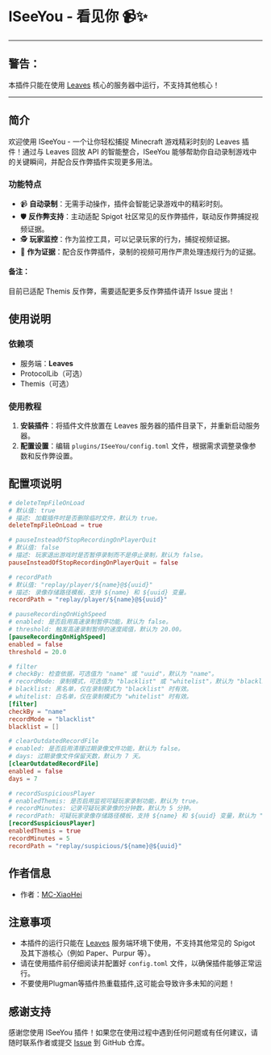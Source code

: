 # ISeeYou - 看见你 📹✨

---

## 警告：

本插件只能在使用 [Leaves](https://leavesmc.top/) 核心的服务器中运行，不支持其他核心！

---

## 简介

欢迎使用 ISeeYou - 一个让你轻松捕捉 Minecraft 游戏精彩时刻的 Leaves 插件！通过与 Leaves 回放 API 的智能整合，ISeeYou 能够帮助你自动录制游戏中的关键瞬间，并配合反作弊插件实现更多用法。

### 功能特点

- 📹 **自动录制**：无需手动操作，插件会智能记录游戏中的精彩时刻。
- 🛡️ **反作弊支持**：主动适配 Spigot 社区常见的反作弊插件，联动反作弊捕捉视频证据。
- 🕵️ **玩家监控**：作为监控工具，可以记录玩家的行为，捕捉视频证据。
- 🚨 **作为证据**：配合反作弊插件，录制的视频可用作严肃处理违规行为的证据。

#### 备注：

目前已适配 Themis 反作弊，需要适配更多反作弊插件请开 Issue 提出！

## 使用说明

### 依赖项

- 服务端：**Leaves**
- ProtocolLib（可选）
- Themis（可选）

### 使用教程

1. **安装插件**：将插件文件放置在 Leaves 服务器的插件目录下，并重新启动服务器。
2. **配置设置**：编辑 `plugins/ISeeYou/config.toml` 文件，根据需求调整录像参数和反作弊设置。

## 配置项说明

```toml
# deleteTmpFileOnLoad
# 默认值: true
# 描述: 加载插件时是否删除临时文件，默认为 true。
deleteTmpFileOnLoad = true

# pauseInsteadOfStopRecordingOnPlayerQuit
# 默认值: false
# 描述: 玩家退出游戏时是否暂停录制而不是停止录制，默认为 false。
pauseInsteadOfStopRecordingOnPlayerQuit = false

# recordPath
# 默认值: "replay/player/${name}@${uuid}"
# 描述: 录像存储路径模板，支持 ${name} 和 ${uuid} 变量。
recordPath = "replay/player/${name}@${uuid}"

# pauseRecordingOnHighSpeed
# enabled: 是否启用高速录制暂停功能，默认为 false。
# threshold: 触发高速录制暂停的速度阈值，默认为 20.00。
[pauseRecordingOnHighSpeed]
enabled = false
threshold = 20.0

# filter
# checkBy: 检查依据，可选值为 "name" 或 "uuid"，默认为 "name"。
# recordMode: 录制模式，可选值为 "blacklist" 或 "whitelist"，默认为 "blacklist"。
# blacklist: 黑名单，仅在录制模式为 "blacklist" 时有效。
# whitelist: 白名单，仅在录制模式为 "whitelist" 时有效。
[filter]
checkBy = "name"
recordMode = "blacklist"
blacklist = []

# clearOutdatedRecordFile
# enabled: 是否启用清理过期录像文件功能，默认为 false。
# days: 过期录像文件保留天数，默认为 7 天。
[clearOutdatedRecordFile]
enabled = false
days = 7

# recordSuspiciousPlayer
# enabledThemis: 是否启用监视可疑玩家录制功能，默认为 true。
# recordMinutes: 记录可疑玩家录像的分钟数，默认为 5 分钟。
# recordPath: 可疑玩家录像存储路径模板，支持 ${name} 和 ${uuid} 变量，默认为 "replay/suspicious/${name}@${uuid}"。
[recordSuspiciousPlayer]
enabledThemis = true
recordMinutes = 5
recordPath = "replay/suspicious/${name}@${uuid}"

```

## 作者信息

- 作者：[MC-XiaoHei](https://github.com/MC-XiaoHei)

## 注意事项

- 本插件的运行只能在 [Leaves](https://leavesmc.top/) 服务端环境下使用，不支持其他常见的 Spigot 及其下游核心（例如 Paper、Purpur 等）。
- 请在使用插件前仔细阅读并配置好 `config.toml` 文件，以确保插件能够正常运行。
- 不要使用Plugman等插件热重载插件,这可能会导致许多未知的问题！

## 感谢支持

感谢您使用 ISeeYou 插件！如果您在使用过程中遇到任何问题或有任何建议，请随时联系作者或提交 [Issue](https://github.com/MC-XiaoHei/ISeeYou/issues) 到 GitHub 仓库。
